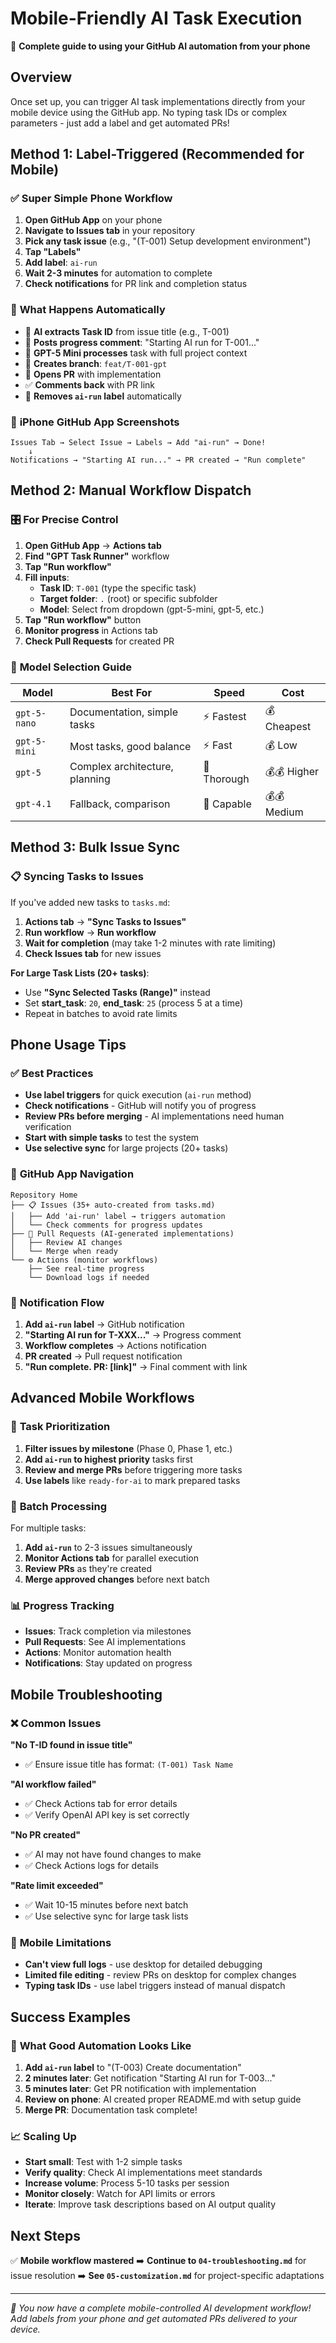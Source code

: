 # Mobile-Friendly AI Task Execution

📱 **Complete guide to using your GitHub AI automation from your phone**

## Overview

Once set up, you can trigger AI task implementations directly from your mobile device using the GitHub app. No typing task IDs or complex parameters - just add a label and get automated PRs!

## Method 1: Label-Triggered (Recommended for Mobile)

### ✅ **Super Simple Phone Workflow**

1. **Open GitHub App** on your phone
2. **Navigate to Issues tab** in your repository
3. **Pick any task issue** (e.g., "(T-001) Setup development environment")
4. **Tap "Labels"**
5. **Add label**: `ai-run`
6. **Wait 2-3 minutes** for automation to complete
7. **Check notifications** for PR link and completion status

### 🎯 **What Happens Automatically**

- 🤖 **AI extracts Task ID** from issue title (e.g., T-001)
- 💭 **Posts progress comment**: "Starting AI run for T-001..."
- 🔧 **GPT-5 Mini processes** task with full project context
- 🌿 **Creates branch**: `feat/T-001-gpt`
- 📝 **Opens PR** with implementation
- ✅ **Comments back** with PR link
- 🧹 **Removes `ai-run` label** automatically

### 📱 **iPhone GitHub App Screenshots**

```
Issues Tab → Select Issue → Labels → Add "ai-run" → Done!
    ↓
Notifications → "Starting AI run..." → PR created → "Run complete"
```

## Method 2: Manual Workflow Dispatch

### 🎛️ **For Precise Control**

1. **Open GitHub App** → **Actions tab**
2. **Find "GPT Task Runner"** workflow
3. **Tap "Run workflow"**
4. **Fill inputs**:
   - **Task ID**: `T-001` (type the specific task)
   - **Target folder**: `.` (root) or specific subfolder
   - **Model**: Select from dropdown (gpt-5-mini, gpt-5, etc.)
5. **Tap "Run workflow"** button
6. **Monitor progress** in Actions tab
7. **Check Pull Requests** for created PR

### 🔧 **Model Selection Guide**

| Model | Best For | Speed | Cost |
|-------|----------|-------|------|
| `gpt-5-nano` | Documentation, simple tasks | ⚡ Fastest | 💰 Cheapest |
| `gpt-5-mini` | Most tasks, good balance | ⚡ Fast | 💰 Low |
| `gpt-5` | Complex architecture, planning | 🔧 Thorough | 💰💰 Higher |
| `gpt-4.1` | Fallback, comparison | 🔧 Capable | 💰💰 Medium |

## Method 3: Bulk Issue Sync

### 📋 **Syncing Tasks to Issues**

If you've added new tasks to `tasks.md`:

1. **Actions tab** → **"Sync Tasks to Issues"**
2. **Run workflow** → **Run workflow**
3. **Wait for completion** (may take 1-2 minutes with rate limiting)
4. **Check Issues tab** for new issues

**For Large Task Lists (20+ tasks)**:
- Use **"Sync Selected Tasks (Range)"** instead
- Set **start_task**: `20`, **end_task**: `25` (process 5 at a time)
- Repeat in batches to avoid rate limits

## Phone Usage Tips

### ✅ **Best Practices**

- **Use label triggers** for quick execution (`ai-run` method)
- **Check notifications** - GitHub will notify you of progress
- **Review PRs before merging** - AI implementations need human verification
- **Start with simple tasks** to test the system
- **Use selective sync** for large projects (20+ tasks)

### 📱 **GitHub App Navigation**

```
Repository Home
├── 📋 Issues (35+ auto-created from tasks.md)
│   ├── Add 'ai-run' label → triggers automation
│   └── Check comments for progress updates
├── 🔄 Pull Requests (AI-generated implementations)
│   ├── Review AI changes
│   └── Merge when ready
└── ⚙️ Actions (monitor workflows)
    ├── See real-time progress
    └── Download logs if needed
```

### 🔔 **Notification Flow**

1. **Add `ai-run` label** → GitHub notification
2. **"Starting AI run for T-XXX..."** → Progress comment
3. **Workflow completes** → Actions notification
4. **PR created** → Pull request notification
5. **"Run complete. PR: [link]"** → Final comment with link

## Advanced Mobile Workflows

### 🎯 **Task Prioritization**

1. **Filter issues by milestone** (Phase 0, Phase 1, etc.)
2. **Add `ai-run` to highest priority** tasks first
3. **Review and merge PRs** before triggering more tasks
4. **Use labels** like `ready-for-ai` to mark prepared tasks

### 🚀 **Batch Processing**

For multiple tasks:
1. **Add `ai-run`** to 2-3 issues simultaneously
2. **Monitor Actions tab** for parallel execution
3. **Review PRs** as they're created
4. **Merge approved changes** before next batch

### 📊 **Progress Tracking**

- **Issues**: Track completion via milestones
- **Pull Requests**: See AI implementations
- **Actions**: Monitor automation health
- **Notifications**: Stay updated on progress

## Mobile Troubleshooting

### ❌ **Common Issues**

**"No T-ID found in issue title"**
- ✅ Ensure issue title has format: `(T-001) Task Name`

**"AI workflow failed"**
- ✅ Check Actions tab for error details
- ✅ Verify OpenAI API key is set correctly

**"No PR created"**
- ✅ AI may not have found changes to make
- ✅ Check Actions logs for details

**"Rate limit exceeded"**
- ✅ Wait 10-15 minutes before next batch
- ✅ Use selective sync for large task lists

### 📱 **Mobile Limitations**

- **Can't view full logs** - use desktop for detailed debugging
- **Limited file editing** - review PRs on desktop for complex changes
- **Typing task IDs** - use label triggers instead of manual dispatch

## Success Examples

### 🎉 **What Good Automation Looks Like**

1. **Add `ai-run` label** to "(T-003) Create documentation"
2. **2 minutes later**: Get notification "Starting AI run for T-003..."
3. **5 minutes later**: Get PR notification with implementation
4. **Review on phone**: AI created proper README.md with setup guide
5. **Merge PR**: Documentation task complete!

### 📈 **Scaling Up**

- **Start small**: Test with 1-2 simple tasks
- **Verify quality**: Check AI implementations meet standards
- **Increase volume**: Process 5-10 tasks per session
- **Monitor closely**: Watch for API limits or errors
- **Iterate**: Improve task descriptions based on AI output quality

## Next Steps

✅ **Mobile workflow mastered**
➡️ **Continue to `04-troubleshooting.md`** for issue resolution
➡️ **See `05-customization.md`** for project-specific adaptations

---

*🚀 You now have a complete mobile-controlled AI development workflow! Add labels from your phone and get automated PRs delivered to your device.*